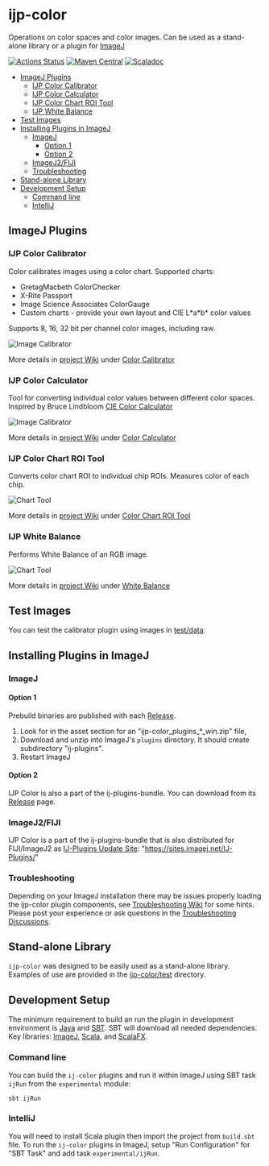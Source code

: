 ijp-color
=========

Operations on color spaces and color images. Can be used as a stand-alone library or a plugin
for [ImageJ](http://rsb.info.nih.gov/ij)

[![Actions Status](https://github.com/ij-plugins/ijp-color/workflows/Scala%20CI/badge.svg)](https://github.com/ij-plugins/ijp-color/actions)
[![Maven Central](https://maven-badges.herokuapp.com/maven-central/net.sf.ij-plugins/ijp-color_2.13/badge.svg)](https://maven-badges.herokuapp.com/maven-central/net.sf.ij-plugins/ijp-color_2.13)
[![Scaladoc](https://javadoc.io/badge2/net.sf.ij-plugins/ijp-color_2.13/scaladoc.svg)](https://javadoc.io/doc/net.sf.ij-plugins/ijp-color_2.13)


<!-- TOC -->

* [ImageJ Plugins](#imagej-plugins)
    * [IJP Color Calibrator](#ijp-color-calibrator)
    * [IJP Color Calculator](#ijp-color-calculator)
    * [IJP Color Chart ROI Tool](#ijp-color-chart-roi-tool)
    * [IJP White Balance](#ijp-white-balance)
* [Test Images](#test-images)
* [Installing Plugins in ImageJ](#installing-plugins-in-imagej)
    * [ImageJ](#imagej)
        * [Option 1](#option-1)
        * [Option 2](#option-2)
    * [ImageJ2/FIJI](#imagej2fiji)
    * [Troubleshooting](#troubleshooting)
* [Stand-alone Library](#stand-alone-library)
* [Development Setup](#development-setup)
    * [Command line](#command-line)
    * [IntelliJ](#intellij)

<!-- TOC -->

ImageJ Plugins
--------------

### IJP Color Calibrator

Color calibrates images using a color chart. Supported charts:

* GretagMacbeth ColorChecker
* X-Rite Passport
* Image Science Associates ColorGauge
* Custom charts - provide your own layout and CIE L\*a\*b\* color values

Supports 8, 16, 32 bit per channel color images, including raw.

![Image Calibrator](https://github.com/ij-plugins/ijp-color/wiki/assets/Color_Calibrator_quick_usage.png)

More details in [project Wiki] under [Color Calibrator]

### IJP Color Calculator

Tool for converting individual color values between different color spaces. Inspired by Bruce
Lindbloom [CIE Color Calculator](http://www.brucelindbloom.com/index.html?ColorCalculator.html)

![Image Calibrator](https://github.com/ij-plugins/ijp-color/wiki/assets/Color_Converter_0.6_01.png)

More details in [project Wiki] under [Color Calculator]

### IJP Color Chart ROI Tool

Converts color chart ROI to individual chip ROIs. Measures color of each chip.

![Chart Tool](https://github.com/ij-plugins/ijp-color/wiki/assets/Chart_Tool_0.9_01.png)

More details in [project Wiki] under [Color Chart ROI Tool]

### IJP White Balance

Performs White Balance of an RGB image.

![Chart Tool](https://github.com/ij-plugins/ijp-color/wiki/assets/White_Balance_0.12_01.png)

More details in [project Wiki] under [White Balance]

Test Images
-----------

You can test the calibrator plugin using images in [test/data](test/data).

Installing Plugins in ImageJ
----------------------------

### ImageJ

#### Option 1

Prebuild binaries are published with each [Release](https://github.com/ij-plugins/ijp-color/releases).

1. Look for in the asset section for an "ijp-color_plugins_*_win.zip" file,
2. Download and unzip into ImageJ's `plugins` directory. It should create subdirectory "ij-plugins".
3. Restart ImageJ

#### Option 2

IJP Color is also a part of the ij-plugins-bundle. You can download from
its [Release](https://github.com/ij-plugins/ij-plugins-bundle/releases) page.

### ImageJ2/FIJI

IJP Color is a part of the ij-plugins-bundle that is also distributed for FIJI/ImageJ2
as [IJ-Plugins Update Site](https://sites.imagej.net/IJ-Plugins/): "https://sites.imagej.net/IJ-Plugins/"

### Troubleshooting

Depending on your ImageJ installation there may be issues properly loading the ijp-color plugin components,
see [Troubleshooting Wiki] for some hints. Please post your experience or ask questions in
the [Troubleshooting Discussions].


Stand-alone Library
-------------------

`ijp-color` was designed to be easily used as a stand-alone library. Examples of use are provided in
the [ijp-color/test](ijp-color/src/main/test/scala/net/ij/ij_plugins/color) directory.


Development Setup
-----------------

The minimum requirement to build an run the plugin in development environment is [Java](java.oracle.com)
and [SBT](http://www.scala-sbt.org/). SBT will download all needed dependencies. Key libraries:
[ImageJ](https://imagej.nih.gov/ij/), [Scala](https://www.scala-lang.org/), and [ScalaFX](http://www.scalafx.org/).

### Command line

You can build the `ij-color` plugins and run it within ImageJ using SBT task `ijRun` from the `experimental` module:

```
sbt ijRun
```

### IntelliJ

You will need to install Scala plugin then import the project from `build.sbt` file. To run the `ij-color` plugins in
ImageJ, setup "Run Configuration" for "SBT Task" and add task `experimental/ijRun`.

[project Wiki]: https://github.com/ij-plugins/ijp-color/wiki

[Discussions]: https://github.com/ij-plugins/ijp-color/discussions

[Color Calculator]: https://github.com/ij-plugins/ijp-color/wiki/Color-Calculator.md

[Color Calibrator]: https://github.com/ij-plugins/ijp-color/wiki/Color-Calibrator.md

[Color Chart ROI Tool]: https://github.com/ij-plugins/ijp-color/wiki/Color-Chart-ROI-Tool.md

[White Balance]: https://github.com/ij-plugins/ijp-color/wiki/White-Balance.md

[Troubleshooting Wiki]: https://github.com/ij-plugins/ijp-color/wiki/ImageJ-Launcher-Troubleshooting

[Troubleshooting Discussions]: https://github.com/ij-plugins/ijp-color/issues/71